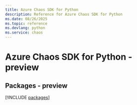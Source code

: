 ```yaml
---
title: Azure Chaos SDK for Python
description: Reference for Azure Chaos SDK for Python
ms.date: 08/26/2025
ms.topic: reference
ms.devlang: python
ms.service: chaos
---
```

# Azure Chaos SDK for Python - preview
## Packages - preview
[!INCLUDE [packages](chaos-index.md)]